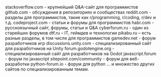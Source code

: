 stackoverflow.com - крупнейший Q&A-сайт для программистов
github.com - обсуждения в репозиториях и сообществах
reddit.com - разделы для программистов, такие как r/programming, r/coding, r/dev и т.д.
codeproject.com - статьи и форумы для программистов
habr.com - русскоязычный сайт, форумы, статьи и Q&A
cyberforum.ru - один из старейших форумов
dtf.ru – IT, геймдев и технологии
pikabu.ru – есть разные разделы, в том числе для программистов
gamedev.net - форум разработчиков игр
discussions.unity.com - специализированный сайт для разработчиков на Unity
forum.godotengine.org - специализированный сайт для разработчиков на Godot
javascript.forum - форум по javascript
sitepoint.com/community - форум для веб-разработки
python-forum.io - форум для python
...
и множество других сайтов по специализированным темам.
